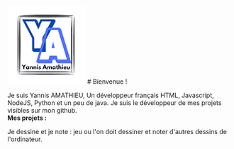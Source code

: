 <img src="https://raw.githubusercontent.com/yannisamt/yannisamt/main/logo.jpg" alt="" />
# Bienvenue !

Je suis Yannis AMATHIEU, Un développeur français HTML, Javascript, NodeJS, Python et un peu de java.
Je suis le développeur de mes projets visibles sur mon github.
<br>
**Mes projets :**

Je dessine et je note :
 jeu ou l'on doit dessiner et noter d'autres dessins de l'ordinateur.

